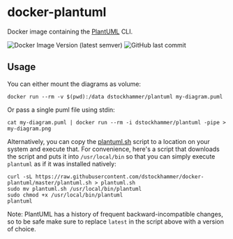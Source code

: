 # docker-plantuml

Docker image containing the [PlantUML](https://github.com/plantuml/plantuml)
CLI.

![Docker Image Version (latest semver)](https://img.shields.io/docker/v/dstockhammer/plantuml)
![GitHub last commit](https://img.shields.io/github/last-commit/dstockhammer/docker-plantuml)

## Usage

You can either mount the diagrams as volume:

    docker run --rm -v $(pwd):/data dstockhammer/plantuml my-diagram.puml

Or pass a single puml file using stdin:

    cat my-diagram.puml | docker run --rm -i dstockhammer/plantuml -pipe > my-diagram.png

Alternatively, you can copy the [plantuml.sh](plantuml.sh) script to a location
on your system and execute that. For convenience, here's a script that downloads
the script and puts it into `/usr/local/bin` so that you can simply execute
`plantuml` as if it was installed natively:

    curl -sL https://raw.githubusercontent.com/dstockhammer/docker-plantuml/master/plantuml.sh > plantuml.sh
    sudo mv plantuml.sh /usr/local/bin/plantuml
    sudo chmod +x /usr/local/bin/plantuml
    plantuml

Note: PlantUML has a history of frequent backward-incompatible changes, so to be
safe make sure to replace `latest` in the script above with a version of choice.
